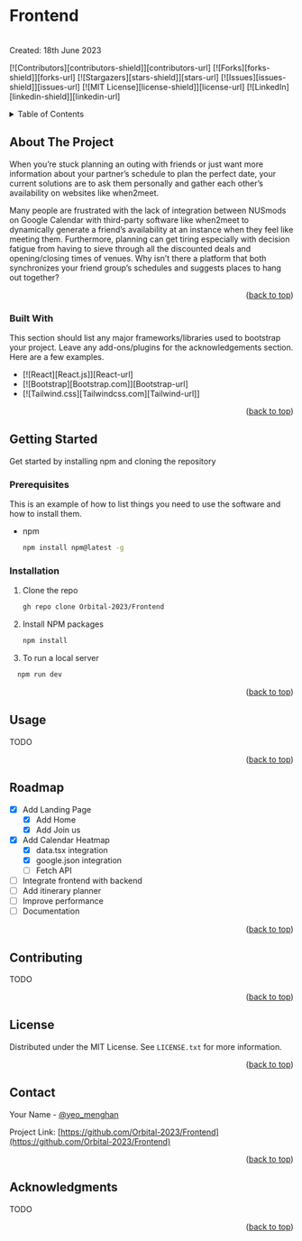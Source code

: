 # Frontend
<br>
Created: 18th June 2023
<br>

<a name="readme-top"></a>
<!--
*** Thanks for checking out the Best-README-Template. If you have a suggestion
*** that would make this better, please fork the repo and create a pull request
*** or simply open an issue with the tag "enhancement".
*** Don't forget to give the project a star!
*** Thanks again! Now go create something AMAZING! :D
-->

<!-- PROJECT SHIELDS -->
<!--
*** I'm using markdown "reference style" links for readability.
*** Reference links are enclosed in brackets [ ] instead of parentheses ( ).
*** See the bottom of this document for the declaration of the reference variables
*** for contributors-url, forks-url, etc. This is an optional, concise syntax you may use.
*** https://www.markdownguide.org/basic-syntax/#reference-style-links
-->
[![Contributors][contributors-shield]][contributors-url]
[![Forks][forks-shield]][forks-url]
[![Stargazers][stars-shield]][stars-url]
[![Issues][issues-shield]][issues-url]
[![MIT License][license-shield]][license-url]
[![LinkedIn][linkedin-shield]][linkedin-url]
<br />

<!-- TABLE OF CONTENTS -->
<details>
  <summary>Table of Contents</summary>
  <ol>
    <li>
      <a href="#about-the-project">About The Project</a>
      <ul>
        <li><a href="#built-with">Built With</a></li>
      </ul>
    </li>
    <li>
      <a href="#getting-started">Getting Started</a>
      <ul>
        <li><a href="#prerequisites">Prerequisites</a></li>
        <li><a href="#installation">Installation</a></li>
      </ul>
    </li>
    <li><a href="#usage">Usage</a></li>
    <li><a href="#roadmap">Roadmap</a></li>
    <li><a href="#contributing">Contributing</a></li>
    <li><a href="#license">License</a></li>
    <li><a href="#contact">Contact</a></li>
    <li><a href="#acknowledgments">Acknowledgments</a></li>
  </ol>
</details>

<!-- ABOUT THE PROJECT -->
## About The Project

<!-- [![Product Name Screen Shot][product-screenshot]](https://example.com) -->

When you’re stuck planning an outing with friends or just want more information about your partner’s schedule to plan the perfect date, your current solutions are to ask them personally and gather each other’s availability on websites like when2meet.

Many people are frustrated with the lack of integration between NUSmods on Google Calendar with third-party software like when2meet to dynamically generate a friend’s availability at an instance when they feel like meeting them. Furthermore, planning can get tiring especially with decision fatigue from having to sieve through all the discounted deals and opening/closing times of venues. Why isn’t there a platform that both synchronizes your friend group’s schedules and suggests places to hang out together?

<p align="right">(<a href="#readme-top">back to top</a>)</p>

### Built With

This section should list any major frameworks/libraries used to bootstrap your project. Leave any add-ons/plugins for the acknowledgements section. Here are a few examples.

* [![React][React.js]][React-url]
* [![Bootstrap][Bootstrap.com]][Bootstrap-url]
* [![Tailwind.css][Tailwindcss.com][Tailwind-url]]

<p align="right">(<a href="#readme-top">back to top</a>)</p>

<!-- GETTING STARTED -->
## Getting Started

Get started by installing npm and cloning the repository

### Prerequisites

This is an example of how to list things you need to use the software and how to install them.
* npm
  ```sh
  npm install npm@latest -g
  ```

### Installation

1. Clone the repo
   ```sh
   gh repo clone Orbital-2023/Frontend
   ```
2. Install NPM packages
   ```sh
   npm install
   ```
3. To run a local server
  ```sh
    npm run dev
  ```

<p align="right">(<a href="#readme-top">back to top</a>)</p>

<!-- USAGE EXAMPLES -->
## Usage

TODO

<p align="right">(<a href="#readme-top">back to top</a>)</p>

<!-- ROADMAP -->
## Roadmap

- [x] Add Landing Page
  - [x] Add Home
  - [x] Add Join us
- [x] Add Calendar Heatmap
  - [x] data.tsx integration
  - [x] google.json integration
  - [ ] Fetch API
- [ ] Integrate frontend with backend
- [ ] Add itinerary planner
- [ ] Improve performance
- [ ] Documentation

<p align="right">(<a href="#readme-top">back to top</a>)</p>



<!-- CONTRIBUTING -->
## Contributing

TODO

<p align="right">(<a href="#readme-top">back to top</a>)</p>



<!-- LICENSE -->
## License

Distributed under the MIT License. See `LICENSE.txt` for more information.

<p align="right">(<a href="#readme-top">back to top</a>)</p>



<!-- CONTACT -->
## Contact

Your Name - [@yeo_menghan](telegram)

Project Link: [https://github.com/Orbital-2023/Frontend](https://github.com/Orbital-2023/Frontend)

<p align="right">(<a href="#readme-top">back to top</a>)</p>



<!-- ACKNOWLEDGMENTS -->
## Acknowledgments

TODO

<!-- Use this space to list resources you find helpful and would like to give credit to. I've included a few of my favorites to kick things off!

* [Choose an Open Source License](https://choosealicense.com)
* [GitHub Emoji Cheat Sheet](https://www.webpagefx.com/tools/emoji-cheat-sheet)
* [Malven's Flexbox Cheatsheet](https://flexbox.malven.co/)
* [Malven's Grid Cheatsheet](https://grid.malven.co/)
* [Img Shields](https://shields.io)
* [GitHub Pages](https://pages.github.com)
* [Font Awesome](https://fontawesome.com)
* [React Icons](https://react-icons.github.io/react-icons/search) -->

<p align="right">(<a href="#readme-top">back to top</a>)</p>
